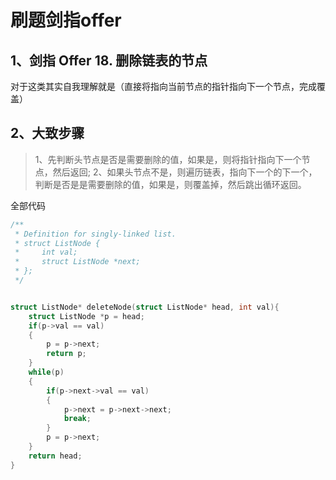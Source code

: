 # 刷题剑指offer

## 1、剑指 Offer 18. 删除链表的节点

对于这类其实自我理解就是（直接将指向当前节点的指针指向下一个节点，完成覆盖）

## 2、大致步骤
> 1、先判断头节点是否是需要删除的值，如果是，则将指针指向下一个节点，然后返回;
> 2、如果头节点不是，则遍历链表，指向下一个的下一个，判断是否是是需要删除的值，如果是，则覆盖掉，然后跳出循环返回。

全部代码
```c
/**
 * Definition for singly-linked list.
 * struct ListNode {
 *     int val;
 *     struct ListNode *next;
 * };
 */


struct ListNode* deleteNode(struct ListNode* head, int val){
    struct ListNode *p = head;
    if(p->val == val)
    {
        p = p->next;
        return p;
    }
    while(p)
    {
        if(p->next->val == val)
        {
            p->next = p->next->next;
            break;
        }
        p = p->next;
    }
    return head;
}
```